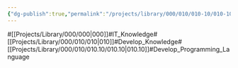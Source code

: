 ```yaml
---
{"dg-publish":true,"permalink":"/projects/library/000/010/010-10/010-10/","noteIcon":"0","created":"2024-01-24T15:24:09.123+09:00","updated":"2024-02-26T21:34:22.360+09:00"}
---
```


#[[Projects/Library/000/000\|000]]#IT_Knowledge#[[Projects/Library/000/010/010\|010]]#Develop_Knowledge#[[Projects/Library/000/010/010.10/010.10\|010.10]]#Develop_Programming_Language




